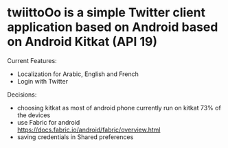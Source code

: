 # twiittoOo is a simple Twitter client application based on Android based on Android Kitkat (API 19)

Current Features:
- Localization for Arabic, English and French
- Login with Twitter

Decisions:
- choosing kitkat as most of android phone currently run on kitkat 73% of the devices
- use Fabric for android https://docs.fabric.io/android/fabric/overview.html 
- saving credentials in Shared preferences
